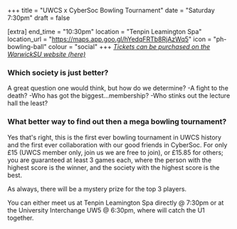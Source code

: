 +++
title = "UWCS x CyberSoc Bowling Tournament"
date = "Saturday 7:30pm"
draft = false

[extra]
end_time = "10:30pm"
location = "Tenpin Leamington Spa"
location_url = "https://maps.app.goo.gl/hYedqFRTb8RjAzWq5"
icon = "ph-bowling-ball"
colour = "social"
+++
[*Tickets can be purchased on the WarwickSU website (here)*](https://www.warwicksu.com/venues-events/events/4133/26599/)

### Which society is just better?

A great question one would think, but how do we determine?
-A fight to the death?
-Who has got the biggest...membership?
-Who stinks out the lecture hall the least?

### What better way to find out then a mega bowling tournament?

Yes that's right, this is the first ever bowling tournament in UWCS history and the first ever collaboration with our good friends in CyberSoc. 
For only £15 (UWCS member only, join us we are free to join), or £15.85 for others; you are guaranteed at least 3 games each, where the person with the highest score is the winner, and the society with the highest score is the best.

As always, there will be a mystery prize for the top 3 players.

You can either meet us at Tenpin Leamington Spa directly @ 7:30pm or at the University Interchange UW5 @ 6:30pm, where will catch the U1 together.
